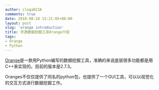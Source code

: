 ```yaml
---
author: cloga0216
comments: true
date: 2010-08-28 15:21:05+00:00
layout: post
slug: 'orange introduction'
title: 开源数据挖掘工具Orange介绍
tags:
- Orange
- Python
---
```


[Orange]()是一款用Python编写的数据挖掘工具，准确的来说底层很多功能都是用C++来实现的。目前的版本是2.7.3。

Oranges不仅仅提供了同名的python包，也提供了一个GUI工具，可以以视觉化的交互方式进行数据挖掘工作。
